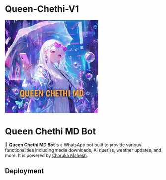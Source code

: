 # Queen-Chethi-V1

<img src="Img/20240906_190337.jpg" width="300" height="300">


# Queen Chethi MD Bot

👸 **Queen Chethi MD Bot** is a WhatsApp bot built to provide various functionalities including media downloads, AI queries, weather updates, and more. It is powered by [Charuka Mahesh](https://github.com/CharukaMahesh).

## Deployment

